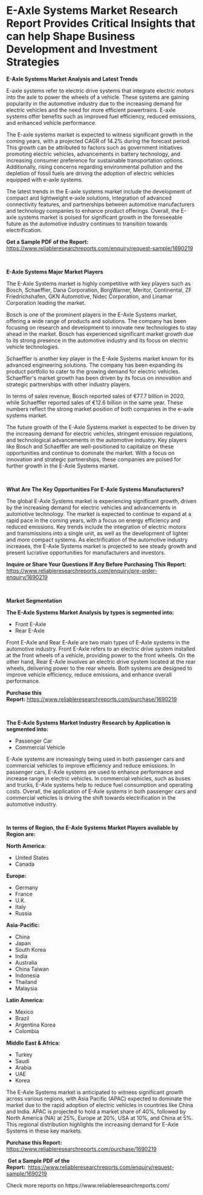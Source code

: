 <p><h1>E-Axle Systems Market Research Report Provides Critical Insights that can help Shape Business Development and Investment Strategies</h1></p><p><strong>E-Axle Systems Market Analysis and Latest Trends</strong></p>
<p><p>E-axle systems refer to electric drive systems that integrate electric motors into the axle to power the wheels of a vehicle. These systems are gaining popularity in the automotive industry due to the increasing demand for electric vehicles and the need for more efficient powertrains. E-axle systems offer benefits such as improved fuel efficiency, reduced emissions, and enhanced vehicle performance.</p><p>The E-axle systems market is expected to witness significant growth in the coming years, with a projected CAGR of 14.2% during the forecast period. This growth can be attributed to factors such as government initiatives promoting electric vehicles, advancements in battery technology, and increasing consumer preference for sustainable transportation options. Additionally, rising concerns regarding environmental pollution and the depletion of fossil fuels are driving the adoption of electric vehicles equipped with e-axle systems.</p><p>The latest trends in the E-axle systems market include the development of compact and lightweight e-axle solutions, integration of advanced connectivity features, and partnerships between automotive manufacturers and technology companies to enhance product offerings. Overall, the E-axle systems market is poised for significant growth in the foreseeable future as the automotive industry continues to transition towards electrification.</p></p>
<p><strong>Get a Sample PDF of the Report:&nbsp;</strong> <a href="https://www.reliableresearchreports.com/enquiry/request-sample/1690219">https://www.reliableresearchreports.com/enquiry/request-sample/1690219</a></p>
<p>&nbsp;</p>
<p><strong>E-Axle Systems Major Market Players</strong></p>
<p><p>The E-Axle Systems market is highly competitive with key players such as Bosch, Schaeffler, Dana Corporation, BorgWarner, Meritor, Continental, ZF Friedrichshafen, GKN Automotive, Nidec Corporation, and Linamar Corporation leading the market. </p><p>Bosch is one of the prominent players in the E-Axle Systems market, offering a wide range of products and solutions. The company has been focusing on research and development to innovate new technologies to stay ahead in the market. Bosch has experienced significant market growth due to its strong presence in the automotive industry and its focus on electric vehicle technologies.</p><p>Schaeffler is another key player in the E-Axle Systems market known for its advanced engineering solutions. The company has been expanding its product portfolio to cater to the growing demand for electric vehicles. Schaeffler's market growth has been driven by its focus on innovation and strategic partnerships with other industry players.</p><p>In terms of sales revenue, Bosch reported sales of €77.7 billion in 2020, while Schaeffler reported sales of €12.6 billion in the same year. These numbers reflect the strong market position of both companies in the e-axle systems market.</p><p>The future growth of the E-Axle Systems market is expected to be driven by the increasing demand for electric vehicles, stringent emission regulations, and technological advancements in the automotive industry. Key players like Bosch and Schaeffler are well-positioned to capitalize on these opportunities and continue to dominate the market. With a focus on innovation and strategic partnerships, these companies are poised for further growth in the E-Axle Systems market.</p></p>
<p>&nbsp;</p>
<p><strong>What Are The Key Opportunities For E-Axle Systems Manufacturers?</strong></p>
<p><p>The global E-Axle Systems market is experiencing significant growth, driven by the increasing demand for electric vehicles and advancements in automotive technology. The market is expected to continue to expand at a rapid pace in the coming years, with a focus on energy efficiency and reduced emissions. Key trends include the integration of electric motors and transmissions into a single unit, as well as the development of lighter and more compact systems. As electrification of the automotive industry increases, the E-Axle Systems market is projected to see steady growth and present lucrative opportunities for manufacturers and investors.</p></p>
<p><strong>Inquire or Share Your Questions If Any Before Purchasing This Report:</strong> <a href="https://www.reliableresearchreports.com/enquiry/pre-order-enquiry/1690219">https://www.reliableresearchreports.com/enquiry/pre-order-enquiry/1690219</a></p>
<p>&nbsp;</p>
<p><strong>Market Segmentation</strong></p>
<p><strong>The E-Axle Systems Market Analysis by types is segmented into:</strong></p>
<p><ul><li>Front E-Axle</li><li>Rear E-Axle</li></ul></p>
<p><p>Front E-Axle and Rear E-Axle are two main types of E-Axle systems in the automotive industry. Front E-Axle refers to an electric drive system installed at the front wheels of a vehicle, providing power to the front wheels. On the other hand, Rear E-Axle involves an electric drive system located at the rear wheels, delivering power to the rear wheels. Both systems are designed to improve vehicle efficiency, reduce emissions, and enhance overall performance.</p></p>
<p><strong>Purchase this Report:&nbsp;</strong><a href="https://www.reliableresearchreports.com/purchase/1690219">https://www.reliableresearchreports.com/purchase/1690219</a></p>
<p>&nbsp;</p>
<p><strong>The E-Axle Systems Market Industry Research by Application is segmented into:</strong></p>
<p><ul><li>Passenger Car</li><li>Commercial Vehicle</li></ul></p>
<p><p>E-Axle systems are increasingly being used in both passenger cars and commercial vehicles to improve efficiency and reduce emissions. In passenger cars, E-Axle systems are used to enhance performance and increase range in electric vehicles. In commercial vehicles, such as buses and trucks, E-Axle systems help to reduce fuel consumption and operating costs. Overall, the application of E-Axle systems in both passenger cars and commercial vehicles is driving the shift towards electrification in the automotive industry.</p></p>
<p>&nbsp;</p>
<p><strong>In terms of Region, the E-Axle Systems Market Players available by Region are:</strong></p>
<p>
    <p> <strong> North America: </strong>
        <ul>
            <li>United States</li>
            <li>Canada</li>
        </ul>
        </p> 
    <p> <strong> Europe: </strong>
        <ul>
            <li>Germany</li>
            <li>France</li>
            <li>U.K.</li>
            <li>Italy</li>
            <li>Russia</li>
        </ul>
        </p> 
    <p> <strong> Asia-Pacific: </strong>
        <ul>
            <li>China</li>
            <li>Japan</li>
            <li>South Korea</li>
            <li>India</li>
            <li>Australia</li>
            <li>China Taiwan</li>
            <li>Indonesia</li>
            <li>Thailand</li>
            <li>Malaysia</li>
        </ul>
        </p> 
    <p> <strong> Latin America: </strong>
        <ul>
            <li>Mexico</li>
            <li>Brazil</li>
            <li>Argentina Korea</li>
            <li>Colombia</li>
        </ul>
        </p> 
    <p> <strong> Middle East & Africa: </strong>
        <ul>
            <li>Turkey</li>
            <li>Saudi</li>
            <li>Arabia</li>
            <li>UAE</li>
            <li>Korea</li>
        </ul>
    </p>
    </p>
<p><p>The E-Axle Systems market is anticipated to witness significant growth across various regions, with Asia Pacific (APAC) expected to dominate the market due to the rapid adoption of electric vehicles in countries like China and India. APAC is projected to hold a market share of 40%, followed by North America (NA) at 25%, Europe at 20%, USA at 10%, and China at 5%. This regional distribution highlights the increasing demand for E-Axle Systems in these key markets.</p></p>
<p><strong>Purchase this Report: </strong><a href="https://www.reliableresearchreports.com/purchase/1690219">https://www.reliableresearchreports.com/purchase/1690219</a></p>
<p>&nbsp;<strong>Get a Sample PDF of the Report:&nbsp;&nbsp;</strong><a href="https://www.reliableresearchreports.com/enquiry/request-sample/1690219">https://www.reliableresearchreports.com/enquiry/request-sample/1690219</a></p>
<p><strong></strong></p>
<p>Check more reports on https://www.reliableresearchreports.com/</p>